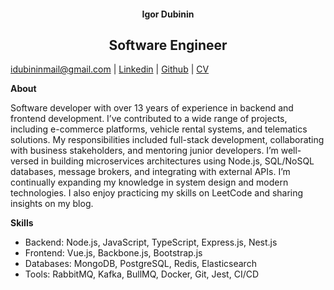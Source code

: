 #### <center>Igor Dubinin</center>

## <center>Software Engineer</center>

[idubininmail@gmail.com](mailto:idubininmail@gmail.com) | [Linkedin](https://www.linkedin.com/in/igor-dubinin-569701a2/) | [Github](https://github.com/Igorok) | [CV](https://drive.google.com/file/d/1jrPe3-pQC8s41SFkpnN-FWaszIWoFe45/view)

**About**

Software developer with over 13 years of experience in backend and frontend development. I’ve contributed to a
wide range of projects, including e-commerce platforms, vehicle rental systems, and telematics solutions. My
responsibilities included full-stack development, collaborating with business stakeholders, and mentoring junior
developers. I’m well-versed in building microservices architectures using Node.js, SQL/NoSQL databases, message
brokers, and integrating with external APIs. I’m continually expanding my knowledge in system design and
modern technologies. I also enjoy practicing my skills on LeetCode and sharing insights on my blog.

**Skills**

- Backend: Node.js, JavaScript, TypeScript, Express.js, Nest.js
- Frontend: Vue.js, Backbone.js, Bootstrap.js
- Databases: MongoDB, PostgreSQL, Redis, Elasticsearch
- Tools: RabbitMQ, Kafka, BullMQ, Docker, Git, Jest, CI/CD